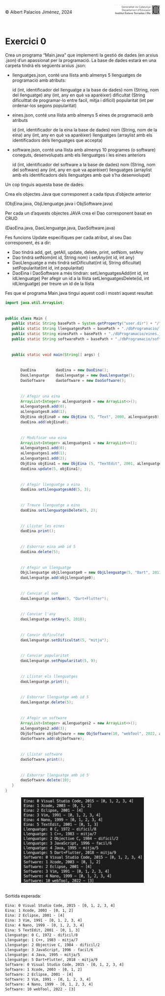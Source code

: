 <div style="display: flex; width: 100%;">
    <div style="flex: 1; padding: 0px;">
        <p>© Albert Palacios Jiménez, 2024</p>
    </div>
    <div style="flex: 1; padding: 0px; text-align: right;">
        <img src="./assets/ieti.png" height="32" alt="Logo de IETI" style="max-height: 32px;">
    </div>
</div>
<br/>

# Exercici 0

Crea un programa “Main.java” que implementi la gestió de dades (en arxius .json) d’un apassionat per la programació. La base de dades estarà en una carpeta tindrà els següents arxius .json:

- llenguatges.json, conté una llista amb almenys 5 llenguatges de programació amb atributs:

    id (int, identificador del llenguatge a la base de dades)
    nom (String, nom del llenguatge)
    any (int, any en què va aparèixer)
    dificultat (String dificulttat de programar-lo entre facil, mitja i difícil)
popularitat (int per ordenar-los segons popularitat)

- eines.json, conté una llista amb almenys 5 eines de programació amb atributs

    id (int, identificador de la eina la base de dades)
    nom (String, nom de la eina)
    any (int, any en què va aparèixer)
llenguatges (arraylist amb els identificadors dels llenguatges que accepta)

- software.json, conté una llista amb almenys 10 programes (o software) coneguts, desenvolupats amb els llenguatges i les eines anteriors

    id (int, identificador del software a la base de dades)
    nom (String, nom del software)
    any (int, any en què va aparèixer)
llenguatges (arraylist amb els identificadors dels llenguatges amb què s’ha desenvolupat)

Un cop tinguis aquesta base de dades:

Crea els objectes Java que corresponent a cada tipus d’objecte anterior

(ObjEina.java, ObjLlenguatge.java i ObjSoftware.java)

Per cada un d’aquests objectes JAVA crea el Dao corresponent basat en CRUD

(DaoEina.java, DaoLlenguatge.java, DaoSoftware.java)

Fes funcions Update específiques per cada atribut, al seu Dao corresponent, és a dir:

- Dao tindrà add, get, getAll, update, delete, print, setNom, setAny
- Dao tindrà setNom(int id, String nom) i setAny(int id, int any)
- DaoLlenguatge a més tindrà 
    setDificultat(int id, String dificultat)
    setPopularitat(int id, int popularitat)
- DaoEina i DaoSoftware a més tindran:
    setLlenguatgesAdd(int id, int idLlenguatge) Per afegir un id a la llista
    setLlenguatgesDelete(id, int idLlenguatge) per treure un id de la llista

Fes que el programa Main.java tingui aquest codi i mostri aquest resultat:

```java
import java.util.ArrayList;


public class Main {
   public static String basePath = System.getProperty("user.dir") + "/";
   public static String llenguatgesPath = basePath + "./dbProgramacio/llenguatges.json";
   public static String einesPath = basePath + "./dbProgramacio/eines.json";
   public static String softwarePath = basePath + "./dbProgramacio/software.json";


   public static void main(String[] args) {


       DaoEina         daoEina = new DaoEina();
       DaoLlenguatge   daoLlenguatge = new DaoLlenguatge();
       DaoSoftware     daoSoftware = new DaoSoftware();


       // Afegir una eina
       ArrayList<Integer> aLlenguatges0 = new ArrayList<>();
       aLlenguatges0.add(0);
       aLlenguatges0.add(1);
       ObjEina objEina0 = new ObjEina (5, "Text", 2000, aLlenguatges0);
       daoEina.add(objEina0);


       // Modificar una eina
       ArrayList<Integer> aLlenguatges1 = new ArrayList<>();
       aLlenguatges1.add(0);
       aLlenguatges1.add(1);
       aLlenguatges1.add(2);
       ObjEina objEina1 = new ObjEina (5, "TextEdit", 2001, aLlenguatges1);
       daoEina.update(5, objEina1);


       // Afegir llenguatge a eina
       daoEina.setLlenguatgesAdd(5, 3);


       // Treure llenguatge a eina
       daoEina.setLlenguatgesDelete(5, 2);


       // Llistar les eines
       daoEina.print();


       // Esborrar eina amb id 5
       daoEina.delete(5);


       // Afegir un llenguatge
       ObjLlenguatge objLlenguatge0 = new ObjLlenguatge(5, "Dart", 2011, "facil", 8);
       daoLlenguatge.add(objLlenguatge0);


       // Canviar el nom
       daoLlenguatge.setNom(5, "Dart+Flutter");


       // Canviar l'any
       daoLlenguatge.setAny(5, 2018);


       // Canvir dificultat
       daoLlenguatge.setDificultat(5, "mitja");


       // Canviar popularitat
       daoLlenguatge.setPopularitat(5, 9);


       // Llistar els llenguatges
       daoLlenguatge.print();


       // Esborrar llenguatge amb id 5
       daoLlenguatge.delete(5);


       // Afegir un software
       ArrayList<Integer> aLlenguatges2 = new ArrayList<>();
       aLlenguatges2.add(3);
       ObjSoftware objSoftware = new ObjSoftware(10, "webTool", 2022, aLlenguatges2);
       daoSoftware.add(objSoftware);


       // Llistar software
       daoSoftware.print();


       // Esborrar llenguatge amb id 5
       daoSoftware.delete(10);
   }
}
```

<center><img src="./assets/SortidaEx0.png" style="max-width: 90%; width: 400px; max-height: 400px;" alt="">
<br/></center>
<br/>

Sortida esperada:
```text
Eina: 0 Visual Studio Code, 2015 - [0, 1, 2, 3, 4]
Eina: 1 Xcode, 2003 - [0, 1, 2]
Eina: 2 Eclipse, 2001 - [4]
Eina: 3 Vim, 1991 - [0, 1, 2, 3, 4]
Eina: 4 Nano, 1999 - [0, 1, 2, 3, 4]
Eina: 5 TextEdit, 2001 - [0, 1, 3]
Llenguatge: 0 C, 1972 - dificil/8
Llenguatge: 1 C++, 1983 - mitja/7
Llenguatge: 2 Objective C, 1984 - dificil/2
Llenguatge: 3 JavaScript, 1996 - facil/6
Llenguatge: 4 Java, 1995 - mitja/5
Llenguatge: 5 Dart+Flutter, 2018 - mitja/9
Software: 0 Visual Studio Code, 2015 - [0, 1, 2, 3, 4]
Software: 1 Xcode, 2003 - [0, 1, 2]
Software: 2 Eclipse, 2001 - [4]
Software: 3 Vim, 1991 - [0, 1, 2, 3, 4]
Software: 4 Nano, 1999 - [0, 1, 2, 3, 4]
Software: 10 webTool, 2022 - [3]
```